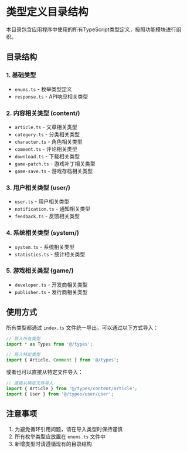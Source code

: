 # 类型定义目录结构

本目录包含应用程序中使用的所有TypeScript类型定义，按照功能模块进行组织。

## 目录结构

### 1. 基础类型
- `enums.ts` - 枚举类型定义
- `response.ts` - API响应相关类型

### 2. 内容相关类型 (content/)
- `article.ts` - 文章相关类型
- `category.ts` - 分类相关类型
- `character.ts` - 角色相关类型
- `comment.ts` - 评论相关类型
- `download.ts` - 下载相关类型
- `game-patch.ts` - 游戏补丁相关类型
- `game-save.ts` - 游戏存档相关类型

### 3. 用户相关类型 (user/)
- `user.ts` - 用户相关类型
- `notification.ts` - 通知相关类型
- `feedback.ts` - 反馈相关类型

### 4. 系统相关类型 (system/)
- `system.ts` - 系统相关类型
- `statistics.ts` - 统计相关类型

### 5. 游戏相关类型 (game/)
- `developer.ts` - 开发商相关类型
- `publisher.ts` - 发行商相关类型

## 使用方式

所有类型都通过 `index.ts` 文件统一导出，可以通过以下方式导入：

```typescript
// 导入所有类型
import * as Types from '@/types';

// 导入特定类型
import { Article, Comment } from '@/types';
```

或者也可以直接从特定文件导入：

```typescript
// 直接从特定文件导入
import { Article } from '@/types/content/article';
import { User } from '@/types/user/user';
```

## 注意事项

1. 为避免循环引用问题，请在导入类型时保持谨慎
2. 所有枚举类型应放置在 `enums.ts` 文件中
3. 新增类型时请遵循现有的目录结构 